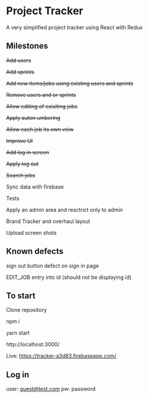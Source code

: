 # Project Tracker

A very simplified project tracker using React with Redux

## Milestones

<del>Add users</del>

<del>Add sprints</del>

<del>Add new items/jobs using existing users and sprints</del>

<del>Remove users and or sprints</del>

<del>Allow editing of exisiting jobs</del>

<del>Apply auton umbering</del>

<del>Allow each job its own veiw</del>

<del>Improve UI</del>

<del>Add log in screen</del>

<del>Apply log out</del>

<del>Search jobs</del>

Sync data with firebase

Tests

Apply an admin area and resctrict only to admin

Brand Tracker and overhaul layout

Upload screen shots

## Known defects
sign out button defect on sign in page

EDIT_JOB entry into id (should not be displaying id)


## To start
Clone repository

npm i

yarn start


http://localhost:3000/ 


Live: https://tracker-a3d83.firebaseapp.com/

## Log in

user: guest@test.com
pw: password





